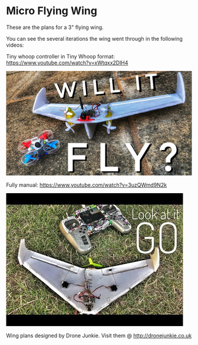 # Micro Flying Wing

These are the plans for a 3" flying wing.

You can see the several iterations the wing went through in the following videos:

Tiny whoop controller in Tiny Whoop format:
https://www.youtube.com/watch?v=xWtqxx2DlH4

![Alt text](pictures/wing1.jpg?raw=true "Wing 1")




Fully manual:
https://www.youtube.com/watch?v=3uzQWmd9N2k

![Alt text](pictures/hqdefault.jpg?raw=true "Wing 2")



Wing plans designed by Drone Junkie.
Visit them @ http://dronejunkie.co.uk

